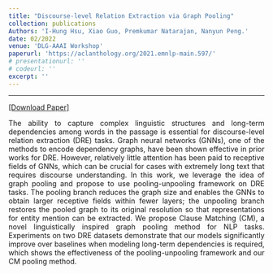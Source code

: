 ```yaml
---
title: "Discourse-level Relation Extraction via Graph Pooling"
collection: publications
Authors: 'I-Hung Hsu, Xiao Guo, Premkumar Natarajan, Nanyun Peng.'
date: 02/2022
venue: 'DLG-AAAI Workshop'
paperurl: 'https://aclanthology.org/2021.emnlp-main.597/'
# presentationurl: ''
# codeurl: ''
excerpt: ''
---
```

---
<a href='https://arxiv.org/abs/2101.00124' target="_blank">[Download Paper]</a>

<p align="justify">
The ability to capture complex linguistic structures and long-term dependencies among words in the passage is essential for discourse-level relation extraction (DRE) tasks. Graph neural networks (GNNs), one of the methods to encode dependency graphs, have been shown effective in prior works for DRE. However, relatively little attention has been paid to receptive fields of GNNs, which can be crucial for cases with extremely long text that requires discourse understanding. In this work, we leverage the idea of graph pooling and propose to use pooling-unpooling framework on DRE tasks. The pooling branch reduces the graph size and enables the GNNs to obtain larger receptive fields within fewer layers; the unpooling branch restores the pooled graph to its original resolution so that representations for entity mention can be extracted. We propose Clause Matching (CM), a novel linguistically inspired graph pooling method for NLP tasks. Experiments on two DRE datasets demonstrate that our models significantly improve over baselines when modeling long-term dependencies is required, which shows the effectiveness of the pooling-unpooling framework and our CM pooling method.
</p>